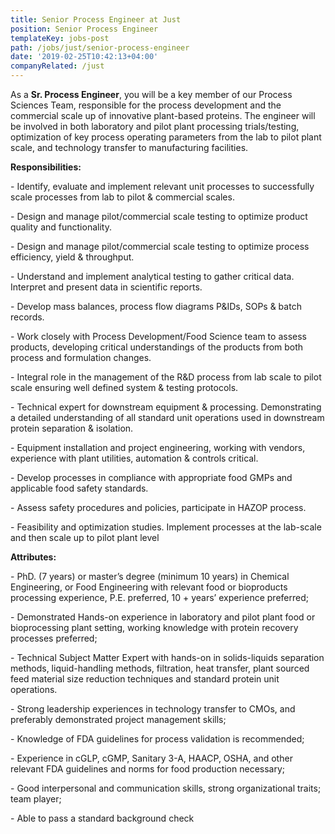 ```yaml
---
title: Senior Process Engineer at Just
position: Senior Process Engineer
templateKey: jobs-post
path: /jobs/just/senior-process-engineer
date: '2019-02-25T10:42:13+04:00'
companyRelated: /just
---
```

As a **Sr. Process Engineer**, you will be a key member of our Process Sciences Team, responsible for the process development and the commercial scale up of innovative plant-based proteins. The engineer will be involved in both laboratory and pilot plant processing trials/testing, optimization of key process operating parameters from the lab to pilot plant scale, and technology transfer to manufacturing facilities.



**Responsibilities:**

\- Identify, evaluate and implement relevant unit processes to successfully scale processes from lab to pilot & commercial scales.

\- Design and manage pilot/commercial scale testing to optimize product quality and functionality.

\- Design and manage pilot/commercial scale testing to optimize process efficiency, yield & throughput.

\- Understand and implement analytical testing to gather critical data. Interpret and present data in scientific reports.

\- Develop mass balances, process flow diagrams P&IDs, SOPs & batch records.

\- Work closely with Process Development/Food Science team to assess products, developing critical understandings of the products from both process and formulation changes.

\- Integral role in the management of the R&D process from lab scale to pilot scale ensuring well defined system & testing protocols.

\- Technical expert for downstream equipment & processing. Demonstrating a detailed understanding of all standard unit operations used in downstream protein separation & isolation.

\- Equipment installation and project engineering, working with vendors, experience with plant utilities, automation & controls critical.

\- Develop processes in compliance with appropriate food GMPs and applicable food safety standards.

\- Assess safety procedures and policies, participate in HAZOP process.

\- Feasibility and optimization studies. Implement processes at the lab-scale and then scale up to pilot plant level



**Attributes:**

\- PhD. (7 years) or master’s degree (minimum 10 years) in Chemical Engineering, or Food Engineering with relevant food or bioproducts processing experience, P.E. preferred, 10 + years’ experience preferred;

\- Demonstrated Hands-on experience in laboratory and pilot plant food or bioprocessing plant setting, working knowledge with protein recovery processes preferred;

\- Technical Subject Matter Expert with hands-on in solids-liquids separation methods, liquid-handling methods, filtration, heat transfer, plant sourced feed material size reduction techniques and standard protein unit operations.

\- Strong leadership experiences in technology transfer to CMOs, and preferably demonstrated project management skills;

\- Knowledge of FDA guidelines for process validation is recommended;

\- Experience in cGLP, cGMP, Sanitary 3-A, HAACP, OSHA, and other relevant FDA guidelines and norms for food production necessary;

\- Good interpersonal and communication skills, strong organizational traits; team player;

\- Able to pass a standard background check
